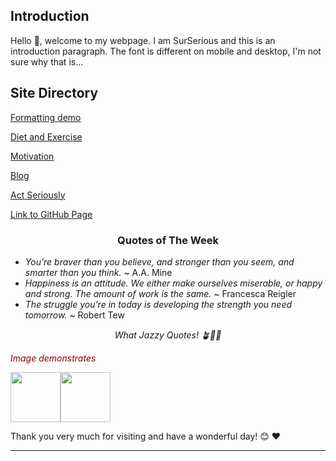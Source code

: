 ## Introduction

Hello 👋, welcome to my webpage. I am SurSerious and this is an introduction paragraph. The font is different on mobile and desktop, I'm not sure why that is...

## Site Directory
[Formatting demo](/formatting/)

[Diet and Exercise](/dietandexercise/)

[Motivation](/motivation/)

[Blog](/blog/)

[Act Seriously](/serious/)

<a href="https://github.com/SurSerious/SurSerious.github.io" target="_blank">Link to GitHub Page</a>

<h3 style="text-align: center;">Quotes of The Week</h3>

- *You’re braver than you believe, and stronger than you seem, and smarter than you think.* ~ A.A. Mine
- *Happiness is an attitude. We either make ourselves miserable, or happy and strong. The amount of work is the same.* ~ Francesca Reigler
- *The struggle you’re in today is developing the strength you need tomorrow.* ~ Robert Tew

<p style="text-align: center; font-style: italic;">What Jazzy Quotes! 🪴🦞🎷</p>


<p style="font-style: italic; color: darkred;">Image demonstrates</p>

<img src="https://i.gifer.com/origin/b3/b365dd14fa568d67c2f105c705d221cf_w200.gif" width="80" height="80" /><img src="https://i.pinimg.com/originals/8e/a6/3f/8ea63f6cbe94a78536a20c201c69a9f5.gif" width="80" height="80" />

Thank you very much for visiting and have a wonderful day! 😊 ❤️

---


